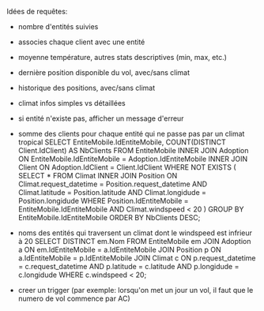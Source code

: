Idées de requêtes:
- nombre d'entités suivies
- associes chaque client avec une entité
- moyenne température, autres stats descriptives (min, max, etc.)
- dernière position disponible du vol, avec/sans climat
- historique des positions, avec/sans climat
- climat infos simples vs détaillées
- si entité n'existe pas, afficher un message d'erreur

- somme des clients pour chaque entité qui ne passe pas par un climat tropical
  SELECT EntiteMobile.IdEntiteMobile, COUNT(DISTINCT Client.IdClient) AS NbClients
  FROM EntiteMobile
  INNER JOIN Adoption ON EntiteMobile.IdEntiteMobile = Adoption.IdEntiteMobile
  INNER JOIN Client ON Adoption.IdClient = Client.IdClient
  WHERE NOT EXISTS (
      SELECT *
      FROM Climat
      INNER JOIN Position ON Climat.request_datetime = Position.request_datetime AND Climat.latitude = Position.latitude AND Climat.longidude = Position.longidude
      WHERE Position.IdEntiteMobile = EntiteMobile.IdEntiteMobile AND Climat.windspeed < 20
  )
  GROUP BY EntiteMobile.IdEntiteMobile
  ORDER BY NbClients DESC;
  
- noms des entités qui traversent un climat dont le windspeed est infrieur à 20
  SELECT DISTINCT em.Nom
  FROM EntiteMobile em
  JOIN Adoption a ON em.IdEntiteMobile = a.IdEntiteMobile
  JOIN Position p ON a.IdEntiteMobile = p.IdEntiteMobile
  JOIN Climat c ON p.request_datetime = c.request_datetime AND p.latitude = c.latitude AND p.longidude = c.longidude
  WHERE c.windspeed < 20;
  
- creer un trigger (par exemple: lorsqu'on met un jour un vol, il faut que le numero de vol commence par AC)
